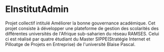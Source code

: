 # EInstitutAdmin
Projet collectif intitulé Améliorer la bonne gouvernance académique. Cet projet  consiste à développer une plateforme de gestion des scolarités des différentes universités de l'Afrique sub-saharien du réseau RAMSES. Celui ci est réalisé par quatre étudiant du Master SIPPE(Stratégie Internet et Pilloatge de Projets en Entreprise) de l'université Blaise Pascal.
